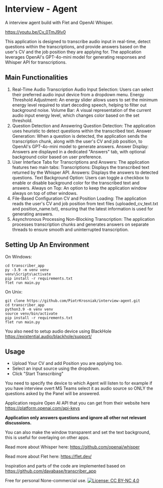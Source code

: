 # Interview - Agent 

A interview agent build with Flet and OpenAI Whisper.

https://youtu.be/Cv_0TmJ9lv0

This application is designed to transcribe audio input in real-time, detect questions within the transcriptions, and provide answers based on the user's CV and the job position they are applying for. The application leverages OpenAI's GPT-4o-mini model for generating responses and Whisper API for transcriptions.

## Main Functionalities
1. Real-Time Audio Transcription
Audio Input Selection: Users can select their preferred audio input device from a dropdown menu.
Energy Threshold Adjustment: An energy slider allows users to set the minimum energy level required to start decoding speech, helping to filter out background noise.
Volume Bar: A visual representation of the current audio input energy level, which changes color based on the set threshold.
2. Question Detection and Answering
Question Detection: The application uses heuristic to detect questions within the transcribed text.
Answer Generation: When a question is detected, the application sends the transcription chunk, along with the user's CV and job position, to OpenAI's GPT-4o-mini model to generate answers.
Answer Display: Answers are displayed in a dedicated "Answers" tab, with optional background color based on user preference.
3. User Interface
Tabs for Transcriptions and Answers: The application features two main tabs:
Transcriptions: Displays the transcribed text returned by the Whisper API.
Answers: Displays the answers to detected questions.
Text Background Option: Users can toggle a checkbox to enable or disable background color for the transcribed text and answers.
Always on Top: An option to keep the application window always on top of other windows.
4. File-Based Configuration
CV and Position Loading: The application reads the user's CV and job position from text files (uploaded_cv_text.txt and position_name.txt), ensuring that the latest information is used for generating answers.
5. Asynchronous Processing
Non-Blocking Transcription: The application processes transcription chunks and generates answers on separate threads to ensure smooth and uninterrupted transcription.

## Setting Up An Environment
On Windows:
```
cd transcriber_app
py -3.9 -m venv venv
venv\Scripts\activate
pip install -r requirements.txt
flet run main.py
```
On Unix:
```
git clone https://github.com/PiotrKrosniak/interview-agent.git
cd transcriber_app
python3.9 -m venv venv
source venv/bin/activate
pip install -r requirements.txt
flet run main.py
```

You also need to setup audio device using BlackHole https://existential.audio/blackhole/support/

## Usage
* Upload Your CV and add Position you are applying too. 
* Select an input source using the dropdown.
* Click "Start Transcribing"

You need to specify the device to which Agent will listen to for example if you have interview overt MS Teams select it as audio source so ONLY the questions asked by the Panel will be answered. 

Application require Open AI API that you can get from their website here https://platform.openai.com/api-keys

**Application only answers questions and ignore all other not relevant discussions.**

You can also make the window transparent and set the text background, this is useful for overlaying on other apps. 



Read more about Whisper here: https://github.com/openai/whisper

Read more about Flet here: https://flet.dev/

Inspiration and parts of the code are implemented based on https://github.com/davabase/transcriber_app

Free for personal None-commercial use. 
[![License: CC BY-NC 4.0](https://img.shields.io/badge/License-CC%20BY--NC%204.0-lightgrey.svg)](https://creativecommons.org/licenses/by-nc/4.0/)

